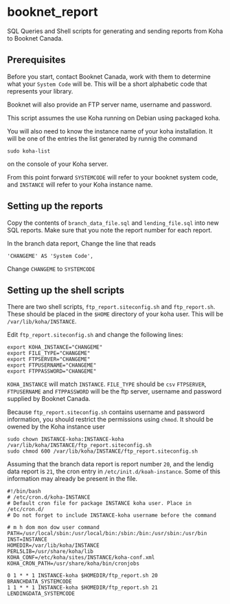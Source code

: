 # booknet_report

SQL Queries and Shell scripts for generating and sending reports from Koha to Booknet Canada.

## Prerequisites

Before you start, contact Booknet Canada, work with them to determine what your `System Code` will be. This will be a short alphabetic code that represents your library.

Booknet will also provide an FTP server name, username and password.

This script assumes the use Koha running on Debian using packaged koha.

You will also need to know the instance name of your koha installation. It will be one of the entries the list generated by runnig the command 

    sudo koha-list

on the console of your Koha server.

From this point forward `SYSTEMCODE` will refer to your booknet system code, and `INSTANCE` will refer to your Koha instance name.

## Setting up the reports

Copy the contents of `branch_data_file.sql` and `lending_file.sql` into new SQL reports. Make sure that you note the report number for each report.

In the branch data report, Change the line that reads
 
    'CHANGEME' AS 'System Code',

Change `CHANGEME` to `SYSTEMCODE`


## Setting up the shell scripts

There are two shell scripts, `ftp_report.siteconfig.sh` and `ftp_report.sh`. These should be placed in the `$HOME` directory of your koha user. This will be `/var/lib/koha/INSTANCE`.



Edit `ftp_report.siteconfig.sh` and change the following lines:

    export KOHA_INSTANCE="CHANGEME"
    export FILE_TYPE="CHANGEME"  
    export FTPSERVER="CHANGEME"
    export FTPUSERNAME="CHANGEME"
    export FTPPASSWORD="CHANGEME"


`KOHA_INSTANCE` will match `INSTANCE`.
`FILE_TYPE` should be `csv`
`FTPSERVER`, `FTPUSERNAME` and `FTPPASSWORD` will be the ftp server, username and password supplied by Booknet Canada.

Because `ftp_report.siteconfig.sh` contains username and password information, you should restrict the permissions using `chmod`. It should be owened by the Koha instance user

    sudo chown INSTANCE-koha:INSTANCE-koha /var/lib/koha/INSTANCE/ftp_report.siteconfig.sh
    sudo chmod 600 /var/lib/koha/INSTANCE/ftp_report.siteconfig.sh

Assuming that the branch data report is report number `20`, and the lendig data report is `21`, the cron entry in `/etc/init.d/koah-instance`. Some of this information may already be present in the file.


    #!/bin/bash
    # /etc/cron.d/koha-INSTANCE
    # Default cron file for package INSTANCE koha user. Place in /etc/cron.d/
    # Do not forget to include INSTANCE-koha username before the command

    # m h dom mon dow user command
    PATH=/usr/local/sbin:/usr/local/bin:/sbin:/bin:/usr/sbin:/usr/bin
    INST=INSTANCE
    HOMEDIR=/var/lib/koha/INSTANCE
    PERL5LIB=/usr/share/koha/lib
    KOHA_CONF=/etc/koha/sites/INSTANCE/koha-conf.xml
    KOHA_CRON_PATH=/usr/share/koha/bin/cronjobs

    0 1 * * 1 INSTANCE-koha $HOMEDIR/ftp_report.sh 20 BRANCHDATA_SYSTEMCODE
    1 1 * * 1 INSTANCE-koha $HOMEDIR/ftp_report.sh 21 LENDINGDATA_SYSTEMCODE


